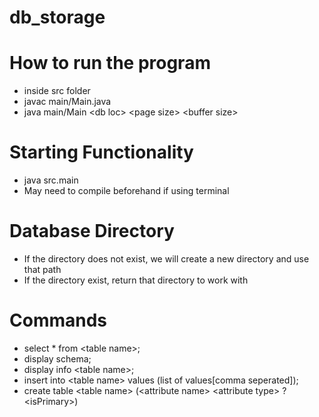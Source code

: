 # db_storage

# How to run the program
- inside src folder
- javac main/Main.java
- java main/Main \<db loc> \<page size> \<buffer size>

# Starting Functionality

- java src.main <db loc> <page size> <buffer size>
- May need to compile beforehand if using terminal

# Database Directory

- If the directory does not exist, we will create a new directory and use that path
- If the directory exist, return that directory to work with

# Commands

- select * from \<table name>;
- display schema;
- display info \<table name>;
- insert into \<table name> values (list of values[comma seperated]);
- create table \<table name> (\<attribute name> \<attribute type> ?\<isPrimary>)